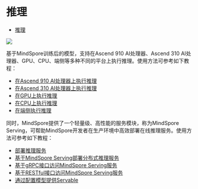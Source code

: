 # 推理

<!-- TOC -->

- [推理](#推理)

<!-- /TOC -->

<a href="https://gitee.com/mindspore/docs/blob/master/docs/programming_guide/source_zh_cn/infer.md" target="_blank"><img src="./_static/logo_source.png"></a>

基于MindSpore训练后的模型，支持在Ascend 910 AI处理器、Ascend 310 AI处理器、GPU、CPU、端侧等多种不同的平台上执行推理。使用方法可参考如下教程：

- [在Ascend 910 AI处理器上执行推理](https://www.mindspore.cn/tutorial/inference/zh-CN/master/multi_platform_inference_ascend_910.html)
- [在Ascend 310 AI处理器上执行推理](https://www.mindspore.cn/tutorial/inference/zh-CN/master/multi_platform_inference_ascend_310.html)
- [在GPU上执行推理](https://www.mindspore.cn/tutorial/inference/zh-CN/master/multi_platform_inference_gpu.html)
- [在CPU上执行推理](https://www.mindspore.cn/tutorial/inference/zh-CN/master/multi_platform_inference_cpu.html)
- [在端侧执行推理](https://www.mindspore.cn/tutorial/lite/zh-CN/master/quick_start/quick_start.html)

同时，MindSpore提供了一个轻量级、高性能的服务模块，称为MindSpore Serving，可帮助MindSpore开发者在生产环境中高效部署在线推理服务。使用方法可参考如下教程：

- [部署推理服务](https://www.mindspore.cn/tutorial/inference/zh-CN/master/serving_example.html)
- [基于MindSpore Serving部署分布式推理服务](https://www.mindspore.cn/tutorial/inference/zh-CN/master/serving_distributed_example.html)
- [基于gRPC接口访问MindSpore Serving服务](https://www.mindspore.cn/tutorial/inference/zh-CN/master/serving_grpc.html)
- [基于RESTful接口访问MindSpore Serving服务](https://www.mindspore.cn/tutorial/inference/zh-CN/master/serving_restful.html)
- [通过配置模型提供Servable](https://www.mindspore.cn/tutorial/inference/zh-CN/master/serving_model.html)
